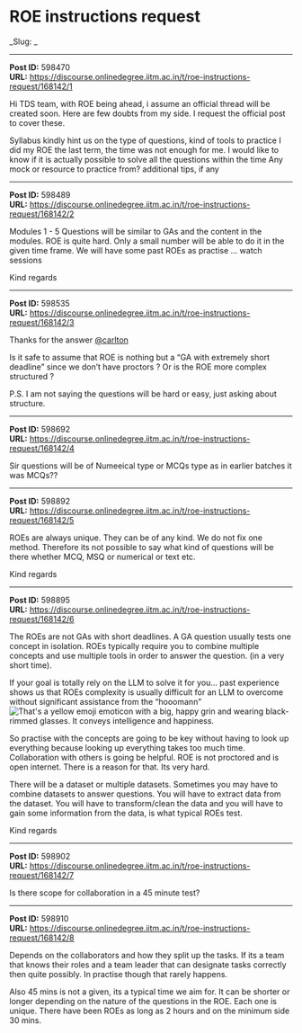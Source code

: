 # ROE instructions request
_Slug: _

---
**Post ID:** 598470  
**URL:** https://discourse.onlinedegree.iitm.ac.in/t/roe-instructions-request/168142/1  

Hi TDS team, with ROE being ahead, i assume an official thread will be created soon. Here are few doubts from my side. I request the official post to cover these.



Syllabus
kindly hint us on the type of questions, kind of tools to practice
I did my ROE the last term, the time was not enough for me. I would like to know if it is actually possible to solve all the questions within the time
Any mock or resource to practice from?
additional tips, if any

---
**Post ID:** 598489  
**URL:** https://discourse.onlinedegree.iitm.ac.in/t/roe-instructions-request/168142/2  

Modules 1 - 5
Questions will be similar to GAs and the content in the modules.
ROE is quite hard. Only a small number will be able to do it in the given time frame.
We will have some past ROEs as practise
… watch sessions

Kind regards

---
**Post ID:** 598535  
**URL:** https://discourse.onlinedegree.iitm.ac.in/t/roe-instructions-request/168142/3  

Thanks for the answer [@carlton](/u/carlton)


Is it safe to assume that ROE is nothing but a “GA with extremely short deadline” since we don’t have proctors ? Or is the ROE more complex structured ?


P.S. I am not saying the questions will be hard or easy, just asking about structure.

---
**Post ID:** 598692  
**URL:** https://discourse.onlinedegree.iitm.ac.in/t/roe-instructions-request/168142/4  

Sir questions will be of Numeeical type or MCQs type as in earlier batches it was MCQs??

---
**Post ID:** 598892  
**URL:** https://discourse.onlinedegree.iitm.ac.in/t/roe-instructions-request/168142/5  

ROEs are always unique. They can be of any kind. We do not fix one method. Therefore its not possible to say what kind of questions will be there whether MCQ, MSQ or numerical or text etc.


Kind regards

---
**Post ID:** 598895  
**URL:** https://discourse.onlinedegree.iitm.ac.in/t/roe-instructions-request/168142/6  

The ROEs are not GAs with short deadlines. A GA question usually tests one concept in isolation. ROEs typically require you to combine multiple concepts and use multiple tools in order to answer the question. (in a very short time).


If your goal is totally rely on the LLM to solve it for you… past experience shows us that ROEs complexity is usually difficult for an LLM to overcome without significant assistance from the “hooomann” ![That's a yellow emoji emoticon with a big, happy grin and wearing black-rimmed glasses.  It conveys intelligence and happiness.
](https://emoji.discourse-cdn.com/google/nerd_face.png?v=12)


So practise with the concepts are going to be key without having to look up everything because looking up everything takes too much time. Collaboration with others is going be helpful. ROE is not proctored and is open internet. There is a reason for that. Its very hard.


There will be a dataset or multiple datasets. Sometimes you may have to combine datasets to answer questions. You will have to extract data from the dataset. You will have to transform/clean the data and you will have to gain some information from the data, is what typical ROEs test.


Kind regards

---
**Post ID:** 598902  
**URL:** https://discourse.onlinedegree.iitm.ac.in/t/roe-instructions-request/168142/7  

Is there scope for collaboration in a 45 minute test?

---
**Post ID:** 598910  
**URL:** https://discourse.onlinedegree.iitm.ac.in/t/roe-instructions-request/168142/8  

Depends on the collaborators and how they split up the tasks. If its a team that knows their roles and a team leader that can designate tasks correctly then quite possibly. In practise though that rarely happens.


Also 45 mins is not a given, its a typical time we aim for. It can be shorter or longer depending on the nature of the questions in the ROE. Each one is unique. There have been ROEs as long as 2 hours and on the minimum side 30 mins.

